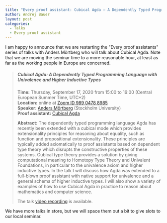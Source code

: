 ```yaml
---
title: "Every proof assistant: Cubical Agda – A Dependently Typed Programming Language with Univalence and Higher Inductive Types"
author: Andrej Bauer
layout: post
categories:
  - Talks
  - Every proof assistant
---
```


I am happy to announce that we are restarting the "Every proof assistants" series of talks
with Anders Mörtberg who will talk about Cubical Agda. Note that we are moving the seminar
time to a more reasonable hour, at least as far as the working people in Europe are
concerned.

> ##### Cubical Agda: A Dependently Typed Programming Language with Univalence and Higher Inductive Types
>
> **Time:** Thursday, September 17, 2020 from 15:00 to 16:00 (Central European Summer Time, UTC+2)  
> **Location:** online at [Zoom ID 989 0478 8985](https://zoom.us/j/98904788985)  
> **Speaker:** [Anders Mörtberg](https://staff.math.su.se/anders.mortberg/) (Stockholm University)  
> **Proof assistant:** [Cubical Agda](https://github.com/agda/cubical)
>
> **Abstract:**
> The dependently typed programming language Agda has recently been
> extended with a cubical mode which provides extensionality principles
> for reasoning about equality, such as function and propositional
> extensionality. These principles are typically added axiomatically to
> proof assistants based on dependent type theory which disrupts the
> constructive properties of these systems. Cubical type theory provides
> a solution by giving computational meaning to Homotopy Type Theory and
> Univalent Foundations, in particular to the univalence axiom and
> higher inductive types. In the talk I will discuss how Agda was
> extended to a full-blown proof assistant with native support for
> univalence and a general schema of higher inductive types. I will also
> show a variety of examples of how to use Cubical Agda in practice to
> reason about mathematics and computer science.
>
> The talk [video recording](https://vimeo.com/459020971) is available.

We have more talks in store, but we will space them out a bit to give slots to our local seminar.
